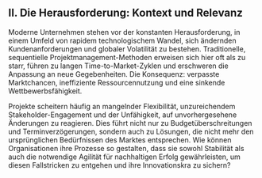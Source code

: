 ## II. Die Herausforderung: Kontext und Relevanz

Moderne Unternehmen stehen vor der konstanten Herausforderung, in einem Umfeld von rapidem technologischem Wandel, sich ändernden Kundenanforderungen und globaler Volatilität zu bestehen. Traditionelle, sequentielle Projektmanagement-Methoden erweisen sich hier oft als zu starr, führen zu langen Time-to-Market-Zyklen und erschweren die Anpassung an neue Gegebenheiten. Die Konsequenz: verpasste Marktchancen, ineffiziente Ressourcennutzung und eine sinkende Wettbewerbsfähigkeit.

Projekte scheitern häufig an mangelnder Flexibilität, unzureichendem Stakeholder-Engagement und der Unfähigkeit, auf unvorhergesehene Änderungen zu reagieren. Dies führt nicht nur zu Budgetüberschreitungen und Terminverzögerungen, sondern auch zu Lösungen, die
nicht mehr den ursprünglichen Bedürfnissen des Marktes entsprechen. Wie können Organisationen ihre Prozesse so gestalten, dass sie sowohl Stabilität als auch die notwendige Agilität für nachhaltigen Erfolg gewährleisten, um diesen Fallstricken zu entgehen und ihre Innovationskra zu sichern?